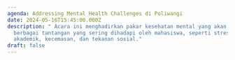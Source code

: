 ```yaml
---
agenda: Addressing Mental Health Challenges di Poliwangi
date: 2024-05-16T15:45:00.000Z
description: " Acara ini menghadirkan pakar kesehatan mental yang akan membahas
  berbagai tantangan yang sering dihadapi oleh mahasiswa, seperti stres
  akademik, kecemasan, dan tekanan sosial."
draft: false
---
```

